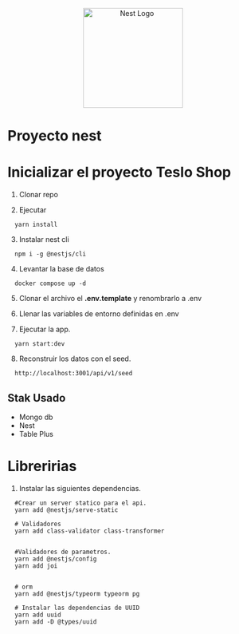 <p align="center">
  <a href="http://nestjs.com/" target="blank"><img src="https://nestjs.com/img/logo-small.svg" width="200" alt="Nest Logo" /></a>
</p>


# Proyecto nest

# Inicializar el proyecto Teslo Shop

1. Clonar repo

2. Ejecutar
```
  yarn install
```

3. Instalar nest cli
```
  npm i -g @nestjs/cli
```

4. Levantar la base de datos
```
  docker compose up -d
```

5. Clonar el archivo el __.env.template__ y renombrarlo a .env

6. Llenar las variables de entorno definidas en .env

7. Ejecutar la app. 
```
  yarn start:dev
```

8. Reconstruir los datos con el seed.
```
  http://localhost:3001/api/v1/seed
```


## Stak Usado
* Mongo db
* Nest
* Table Plus



# Libreririas
1. Instalar las siguientes dependencias.
```
  #Crear un server statico para el api.
  yarn add @nestjs/serve-static

  # Validadores
  yarn add class-validator class-transformer


  #Validadores de parametros.
  yarn add @nestjs/config
  yarn add joi


  # orm
  yarn add @nestjs/typeorm typeorm pg

  # Instalar las dependencias de UUID
  yarn add uuid
  yarn add -D @types/uuid

```